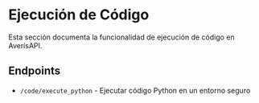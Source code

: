# Ejecución de Código

Esta sección documenta la funcionalidad de ejecución de código en AverisAPI.

## Endpoints

- `/code/execute_python` - Ejecutar código Python en un entorno seguro